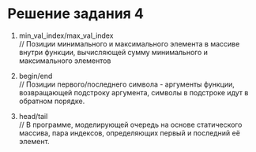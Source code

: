 ﻿# Решение задания 4

1. min_val_index/max_val_index  
// Позиции минимального и максимального элемента в массиве внутри функции, вычисляющей сумму минимального и максимального элементов

2. begin/end  
// Позиции первого/последнего символа - аргументы функции, возвращающей подстроку аргумента, символы в подстроке идут в обратном порядке.

3. head/tail  
// В программе, моделирующей очередь на основе статического массива, пара индексов, определяющих первый и последний её элемент.
